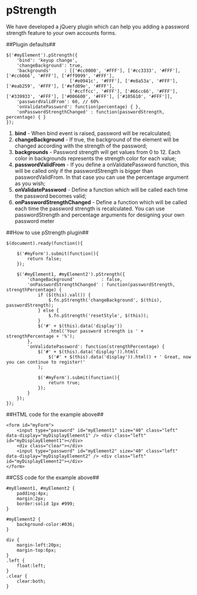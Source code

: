 pStrength
=========
We have developed a jQuery plugin which can help you adding a password strength feature to your own accounts forms.

##Plugin defaults##

```
$('#myElement').pStrength({
    'bind': 'keyup change',
    'changeBackground': true,
    'backgrounds'     : [['#cc0000', '#FFF'], ['#cc3333', '#FFF'], ['#cc6666', '#FFF'], ['#ff9999', '#FFF'],
                        ['#e0941c', '#FFF'], ['#e8a53a', '#FFF'], ['#eab259', '#FFF'], ['#efd09e', '#FFF'],
                        ['#ccffcc', '#FFF'], ['#66cc66', '#FFF'], ['#339933', '#FFF'], ['#006600', '#FFF'], ['#105610', '#FFF']],
    'passwordValidFrom': 60, // 60%
    'onValidatePassword': function(percentage) { },
    'onPasswordStrengthChanged' : function(passwordStrength, percentage) { }
});
```

1. **bind** - When bind event is raised, password will be recalculated;
2. **changeBackground** - If true, the background of the element will be changed according with the strength of the password;
3. **backgrounds** - Password strength will get values from 0 to 12. Each color in backgrounds represents the strength color for each value;
4. **passwordValidFrom** - If you define a onValidatePassword function, this will be called only if the passwordStrength is bigger than passwordValidFrom. In that case you can use the percentage argument as you wish;
5. **onValidatePassword** - Define a function which will be called each time the password becomes valid;
6. **onPasswordStrengthChanged** - Define a function which will be called each time the password strength is recalculated. You can use passwordStrength and percentage arguments for designing your own password meter

##How to use pStrength plugin##

```
$(document).ready(function(){
    
    $('#myForm').submit(function(){
        return false;
    });

    $('#myElement1, #myElement2').pStrength({
        'changeBackground'          : false,
        'onPasswordStrengthChanged' : function(passwordStrength, strengthPercentage) {
            if ($(this).val()) {
                $.fn.pStrength('changeBackground', $(this), passwordStrength);
            } else {
                $.fn.pStrength('resetStyle', $(this));
            }
            $('#' + $(this).data('display'))
                .html('Your password strength is ' + strengthPercentage + '%');
        },
        'onValidatePassword': function(strengthPercentage) {
            $('#' + $(this).data('display')).html(
                $('#' + $(this).data('display')).html() + ' Great, now you can continue to register!'
            );

            $('#myForm').submit(function(){
                return true;
            });
        }
    });
});
```
##HTML code for the example above##
```
<form id="myForm">
    <input type="password" id="myElement1" size="40" class="left" data-display="myDisplayElement1" /> <div class="left" id="myDisplayElement1"></div>
    <div class="clear"></div>
    <input type="password" id="myElement2" size="40" class="left" data-display="myDisplayElement2" /> <div class="left" id="myDisplayElement2"></div>
</form>
```
##CSS code for the example above##
```
#myElement1, #myElement2 {
    padding:4px;
    margin:2px;
    border:solid 1px #999;
}

#myElement2 {
    background-color:#036;
}

div {
    margin-left:20px;
    margin-top:6px;
}
.left {
    float:left;
}
.clear {
    clear:both;
}
```

